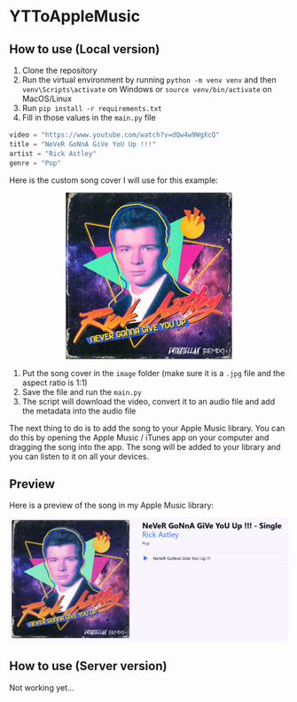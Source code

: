 # YTToAppleMusic

## How to use (Local version)

1. Clone the repository
2. Run the virtual environment by running `python -m venv venv` and then `venv\Scripts\activate` on Windows or `source venv/bin/activate` on MacOS/Linux
3. Run `pip install -r requirements.txt`
4. Fill in those values in the `main.py` file
```python
video = "https://www.youtube.com/watch?v=dQw4w9WgXcQ"
title = "NeVeR GoNnA GiVe YoU Up !!!"
artist = "Rick Astley"
genre = "Pop"
```
Here is the custom song cover I will use for this example:
<p align="center">
  <img src="misc/example.jpg" alt="Main Image" width="300">
</p>

1. Put the song cover in the `image` folder (make sure it is a `.jpg` file and the aspect ratio is 1:1)
2. Save the file and run the `main.py`
3. The script will download the video, convert it to an audio file and add the metadata into the audio file

The next thing to do is to add the song to your Apple Music library. You can do this by opening the Apple Music / iTunes app on your computer and dragging the song into the app. The song will be added to your library and you can listen to it on all your devices.

## Preview 

Here is a preview of the song in my Apple Music library:
<p align="center">
  <img src="misc/preview.jpg" alt="Main Image" width="700">
</p>

## How to use (Server version)

Not working yet...